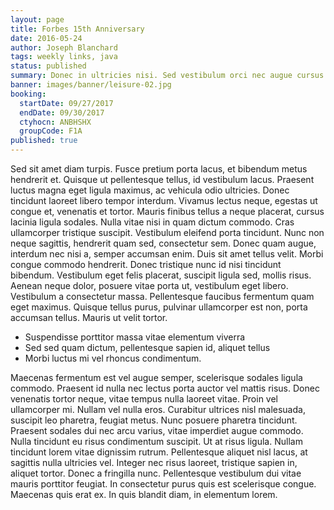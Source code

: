```yaml
---
layout: page
title: Forbes 15th Anniversary
date: 2016-05-24
author: Joseph Blanchard
tags: weekly links, java
status: published
summary: Donec in ultricies nisi. Sed vestibulum orci nec augue cursus.
banner: images/banner/leisure-02.jpg
booking:
  startDate: 09/27/2017
  endDate: 09/30/2017
  ctyhocn: ANBHSHX
  groupCode: F1A
published: true
---
```

Sed sit amet diam turpis. Fusce pretium porta lacus, et bibendum metus hendrerit et. Quisque ut pellentesque tellus, id vestibulum lacus. Praesent luctus magna eget ligula maximus, ac vehicula odio ultricies. Donec tincidunt laoreet libero tempor interdum. Vivamus lectus neque, egestas ut congue et, venenatis et tortor. Mauris finibus tellus a neque placerat, cursus lacinia ligula sodales. Nulla vitae nisi in quam dictum commodo. Cras ullamcorper tristique suscipit. Vestibulum eleifend porta tincidunt. Nunc non neque sagittis, hendrerit quam sed, consectetur sem. Donec quam augue, interdum nec nisi a, semper accumsan enim. Duis sit amet tellus velit. Morbi congue commodo hendrerit.
Donec tristique nunc id nisi tincidunt bibendum. Vestibulum eget felis placerat, suscipit ligula sed, mollis risus. Aenean neque dolor, posuere vitae porta ut, vestibulum eget libero. Vestibulum a consectetur massa. Pellentesque faucibus fermentum quam eget maximus. Quisque tellus purus, pulvinar ullamcorper est non, porta accumsan tellus. Mauris ut velit tortor.

* Suspendisse porttitor massa vitae elementum viverra
* Sed sed quam dictum, pellentesque sapien id, aliquet tellus
* Morbi luctus mi vel rhoncus condimentum.

Maecenas fermentum est vel augue semper, scelerisque sodales ligula commodo. Praesent id nulla nec lectus porta auctor vel mattis risus. Donec venenatis tortor neque, vitae tempus nulla laoreet vitae. Proin vel ullamcorper mi. Nullam vel nulla eros. Curabitur ultrices nisl malesuada, suscipit leo pharetra, feugiat metus. Nunc posuere pharetra tincidunt. Praesent sodales dui nec arcu varius, vitae imperdiet augue commodo. Nulla tincidunt eu risus condimentum suscipit.
Ut at risus ligula. Nullam tincidunt lorem vitae dignissim rutrum. Pellentesque aliquet nisl lacus, at sagittis nulla ultricies vel. Integer nec risus laoreet, tristique sapien in, aliquet tortor. Donec a fringilla nunc. Pellentesque vestibulum dui vitae mauris porttitor feugiat. In consectetur purus quis est scelerisque congue. Maecenas quis erat ex. In quis blandit diam, in elementum lorem.
